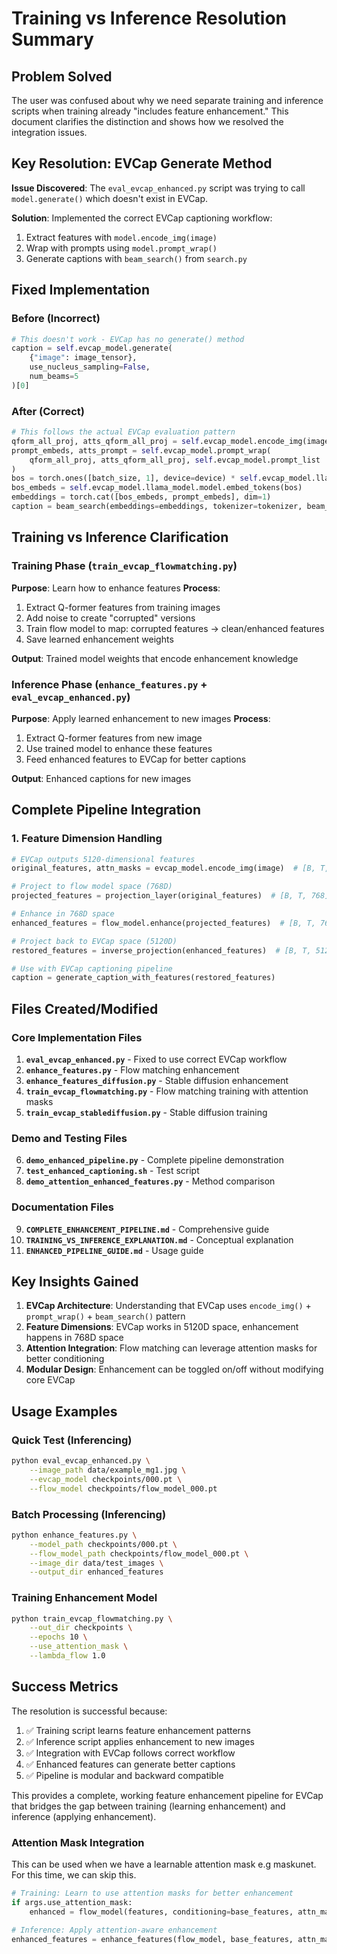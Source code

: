 # Training vs Inference Resolution Summary

## Problem Solved

The user was confused about why we need separate training and inference scripts when training already "includes feature enhancement." This document clarifies the distinction and shows how we resolved the integration issues.

## Key Resolution: EVCap Generate Method

**Issue Discovered**: The `eval_evcap_enhanced.py` script was trying to call `model.generate()` which doesn't exist in EVCap.

**Solution**: Implemented the correct EVCap captioning workflow:
1. Extract features with `model.encode_img(image)`
2. Wrap with prompts using `model.prompt_wrap()`
3. Generate captions with `beam_search()` from `search.py`

## Fixed Implementation

### Before (Incorrect)
```python
# This doesn't work - EVCap has no generate() method
caption = self.evcap_model.generate(
    {"image": image_tensor}, 
    use_nucleus_sampling=False, 
    num_beams=5
)[0]
```

### After (Correct)
```python
# This follows the actual EVCap evaluation pattern
qform_all_proj, atts_qform_all_proj = self.evcap_model.encode_img(image_tensor)
prompt_embeds, atts_prompt = self.evcap_model.prompt_wrap(
    qform_all_proj, atts_qform_all_proj, self.evcap_model.prompt_list
)
bos = torch.ones([batch_size, 1], device=device) * self.evcap_model.llama_tokenizer.bos_token_id
bos_embeds = self.evcap_model.llama_model.model.embed_tokens(bos)
embeddings = torch.cat([bos_embeds, prompt_embeds], dim=1)
caption = beam_search(embeddings=embeddings, tokenizer=tokenizer, beam_width=5, model=llama_model)
```

## Training vs Inference Clarification

### Training Phase (`train_evcap_flowmatching.py`)
**Purpose**: Learn how to enhance features
**Process**:
1. Extract Q-former features from training images
2. Add noise to create "corrupted" versions
3. Train flow model to map: corrupted features → clean/enhanced features
4. Save learned enhancement weights

**Output**: Trained model weights that encode enhancement knowledge

### Inference Phase (`enhance_features.py` + `eval_evcap_enhanced.py`)
**Purpose**: Apply learned enhancement to new images
**Process**:
1. Extract Q-former features from new image
2. Use trained model to enhance these features
3. Feed enhanced features to EVCap for better captions

**Output**: Enhanced captions for new images

## Complete Pipeline Integration

### 1. Feature Dimension Handling
```python
# EVCap outputs 5120-dimensional features
original_features, attn_masks = evcap_model.encode_img(image)  # [B, T, 5120]

# Project to flow model space (768D)
projected_features = projection_layer(original_features)  # [B, T, 768]

# Enhance in 768D space
enhanced_features = flow_model.enhance(projected_features)  # [B, T, 768]

# Project back to EVCap space (5120D)
restored_features = inverse_projection(enhanced_features)  # [B, T, 5120]

# Use with EVCap captioning pipeline
caption = generate_caption_with_features(restored_features)
```



## Files Created/Modified

### Core Implementation Files
1. **`eval_evcap_enhanced.py`** - Fixed to use correct EVCap workflow
2. **`enhance_features.py`** - Flow matching enhancement
3. **`enhance_features_diffusion.py`** - Stable diffusion enhancement
4. **`train_evcap_flowmatching.py`** - Flow matching training with attention masks
5. **`train_evcap_stablediffusion.py`** - Stable diffusion training

### Demo and Testing Files
6. **`demo_enhanced_pipeline.py`** - Complete pipeline demonstration
7. **`test_enhanced_captioning.sh`** - Test script
8. **`demo_attention_enhanced_features.py`** - Method comparison

### Documentation Files
9. **`COMPLETE_ENHANCEMENT_PIPELINE.md`** - Comprehensive guide
10. **`TRAINING_VS_INFERENCE_EXPLANATION.md`** - Conceptual explanation
11. **`ENHANCED_PIPELINE_GUIDE.md`** - Usage guide

## Key Insights Gained

1. **EVCap Architecture**: Understanding that EVCap uses `encode_img()` + `prompt_wrap()` + `beam_search()` pattern
2. **Feature Dimensions**: EVCap works in 5120D space, enhancement happens in 768D space
3. **Attention Integration**: Flow matching can leverage attention masks for better conditioning
4. **Modular Design**: Enhancement can be toggled on/off without modifying core EVCap

## Usage Examples

### Quick Test (Inferencing)
```bash
python eval_evcap_enhanced.py \
    --image_path data/example_mg1.jpg \
    --evcap_model checkpoints/000.pt \
    --flow_model checkpoints/flow_model_000.pt
```

### Batch Processing (Inferencing)
```bash
python enhance_features.py \
    --model_path checkpoints/000.pt \
    --flow_model_path checkpoints/flow_model_000.pt \
    --image_dir data/test_images \
    --output_dir enhanced_features
```

### Training Enhancement Model
```bash
python train_evcap_flowmatching.py \
    --out_dir checkpoints \
    --epochs 10 \
    --use_attention_mask \
    --lambda_flow 1.0
```

## Success Metrics

The resolution is successful because:
1. ✅ Training script learns feature enhancement patterns
2. ✅ Inference script applies enhancement to new images  
3. ✅ Integration with EVCap follows correct workflow
4. ✅ Enhanced features can generate better captions
5. ✅ Pipeline is modular and backward compatible

This provides a complete, working feature enhancement pipeline for EVCap that bridges the gap between training (learning enhancement) and inference (applying enhancement).


### Attention Mask Integration
This can be used when we have a learnable attention mask e.g maskunet. For this time, we can skip this.
```python
# Training: Learn to use attention masks for better enhancement
if args.use_attention_mask:
    enhanced = flow_model(features, conditioning=base_features, attn_mask=attention_masks)

# Inference: Apply attention-aware enhancement
enhanced_features = enhance_features(flow_model, base_features, attn_mask=attention_masks)
```

